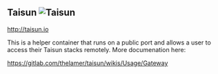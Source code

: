 ## Taisun ![Taisun](http://taisun.io/img/TaisunSmall.png)

http://taisun.io

This is a helper container that runs on a public port and allows a user to access their Taisun stacks remotely. More documenation here: 

https://gitlab.com/thelamer/taisun/wikis/Usage/Gateway
